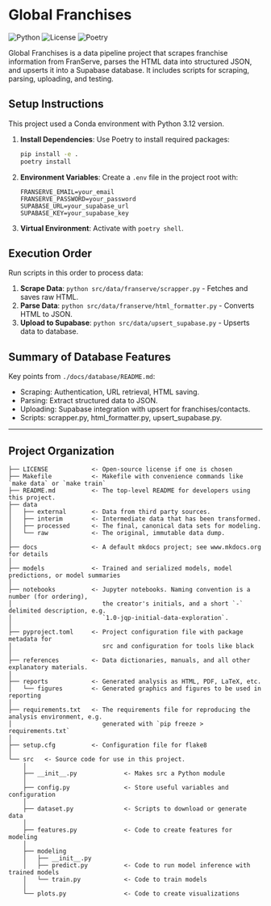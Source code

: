 # Global Franchises

![Python](https://img.shields.io/badge/python-3.12-blue.svg)
![License](https://img.shields.io/badge/license-MIT-blue.svg)
![Poetry](https://img.shields.io/badge/Poetry-1.8.3-brightgreen.svg)

Global Franchises is a data pipeline project that scrapes franchise information from FranServe, parses the HTML data into structured JSON, and upserts it into a Supabase database. It includes scripts for scraping, parsing, uploading, and testing.

## Setup Instructions

This project used a Conda environment with Python 3.12 version.

1. **Install Dependencies**: Use Poetry to install required packages:

   ```bash
   pip install -e .
   poetry install
   ```

2. **Environment Variables**: Create a `.env` file in the project root with:

   ```text
   FRANSERVE_EMAIL=your_email
   FRANSERVE_PASSWORD=your_password
   SUPABASE_URL=your_supabase_url
   SUPABASE_KEY=your_supabase_key
   ```

3. **Virtual Environment**: Activate with `poetry shell`.

## Execution Order

Run scripts in this order to process data:

1. **Scrape Data**: `python src/data/franserve/scrapper.py` - Fetches and saves raw HTML.
2. **Parse Data**: `python src/data/franserve/html_formatter.py` - Converts HTML to JSON.
3. **Upload to Supabase**: `python src/data/upsert_supabase.py` - Upserts data to database.

## Summary of Database Features

Key points from `./docs/database/README.md`:

- Scraping: Authentication, URL retrieval, HTML saving.
- Parsing: Extract structured data to JSON.
- Uploading: Supabase integration with upsert for franchises/contacts.
- Scripts: scrapper.py, html_formatter.py, upsert_supabase.py.

---

## Project Organization

```text
├── LICENSE            <- Open-source license if one is chosen
├── Makefile           <- Makefile with convenience commands like `make data` or `make train`
├── README.md          <- The top-level README for developers using this project.
├── data
│   ├── external       <- Data from third party sources.
│   ├── interim        <- Intermediate data that has been transformed.
│   ├── processed      <- The final, canonical data sets for modeling.
│   └── raw            <- The original, immutable data dump.
│
├── docs               <- A default mkdocs project; see www.mkdocs.org for details
│
├── models             <- Trained and serialized models, model predictions, or model summaries
│
├── notebooks          <- Jupyter notebooks. Naming convention is a number (for ordering),
│                         the creator's initials, and a short `-` delimited description, e.g.
│                         `1.0-jqp-initial-data-exploration`.
│
├── pyproject.toml     <- Project configuration file with package metadata for
│                         src and configuration for tools like black
│
├── references         <- Data dictionaries, manuals, and all other explanatory materials.
│
├── reports            <- Generated analysis as HTML, PDF, LaTeX, etc.
│   └── figures        <- Generated graphics and figures to be used in reporting
│
├── requirements.txt   <- The requirements file for reproducing the analysis environment, e.g.
│                         generated with `pip freeze > requirements.txt`
│
├── setup.cfg          <- Configuration file for flake8
│
└── src   <- Source code for use in this project.
    │
    ├── __init__.py             <- Makes src a Python module
    │
    ├── config.py               <- Store useful variables and configuration
    │
    ├── dataset.py              <- Scripts to download or generate data
    │
    ├── features.py             <- Code to create features for modeling
    │
    ├── modeling
    │   ├── __init__.py
    │   ├── predict.py          <- Code to run model inference with trained models
    │   └── train.py            <- Code to train models
    │
    └── plots.py                <- Code to create visualizations
```
